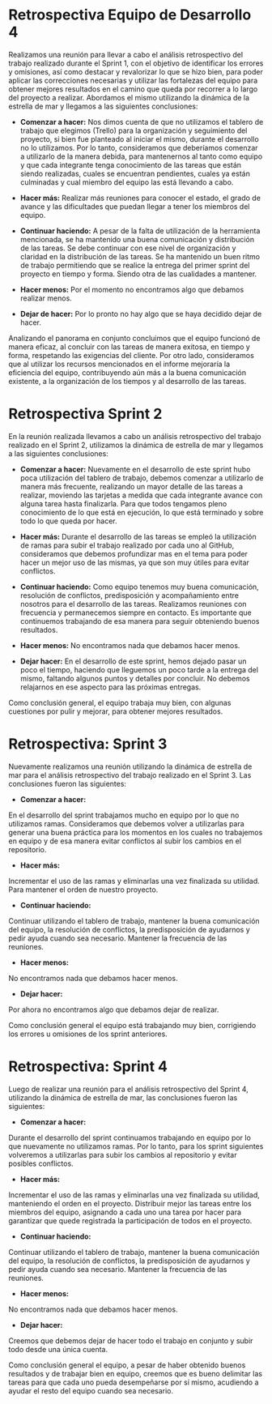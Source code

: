 # Retrospectiva Equipo de Desarrollo 4
Realizamos una reunión para llevar a cabo el análisis retrospectivo del trabajo realizado durante el Sprint 1, con el objetivo de identificar los errores y omisiones, así como destacar y revalorizar lo que se hizo bien, para poder aplicar las correcciones necesarias y utilizar las fortalezas del equipo para obtener mejores resultados en el camino que queda por recorrer a lo largo del proyecto a realizar.  Abordamos el mismo utilizando la dinámica de la estrella de mar y llegamos a las siguientes conclusiones:

+ **Comenzar a hacer:**
Nos dimos cuenta de que no utilizamos el tablero de trabajo que elegimos (Trello) para la organización y seguimiento del proyecto, si bien fue planteado al iniciar el mismo, durante el desarrollo no lo utilizamos.
Por lo tanto, consideramos que deberíamos comenzar a utilizarlo de la manera debida, para mantenernos al tanto como equipo y que cada integrante tenga conocimiento de las tareas que están siendo realizadas, cuales se encuentran pendientes, cuales ya están culminadas y cual miembro del equipo las está llevando a cabo.

+ **Hacer más:**
Realizar más reuniones para conocer el estado, el grado de avance y las dificultades que puedan llegar a tener los miembros del equipo.

+ **Continuar haciendo:**
A pesar de la falta de utilización de la herramienta mencionada, se ha mantenido una buena comunicación y distribución de las tareas. Se debe continuar con ese nivel de organización y claridad en la distribución de las tareas. 
Se ha mantenido un buen ritmo de trabajo permitiendo que se realice la entrega del primer sprint del proyecto en tiempo y forma. Siendo otra de las cualidades a mantener.

+ **Hacer menos:**
Por el momento no encontramos algo que debamos realizar menos. 

+ **Dejar de hacer:**
Por lo pronto no hay algo que se haya decidido dejar de hacer. 

Analizando el panorama en conjunto concluimos que el equipo funcionó de manera eficaz, al concluir con las tareas de manera exitosa, en tiempo y forma, respetando las exigencias del cliente. Por otro lado, consideramos que al utilizar los recursos mencionados en el informe mejoraría la eficiencia del equipo, contribuyendo aún más a la buena comunicación existente, a la organización de los tiempos y al desarrollo de las tareas.

# Retrospectiva Sprint 2
En la reunión realizada llevamos a cabo un análisis retrospectivo del trabajo realizado en el Sprint 2, utilizamos la dinámica de estrella de mar y llegamos a las siguientes conclusiones:

+ **Comenzar a hacer:**
Nuevamente en el desarrollo de este sprint hubo poca utilización del tablero de trabajo, debemos comenzar a utilizarlo de manera más frecuente, realizando un mayor detalle de las tareas a realizar, moviendo las tarjetas a medida que cada integrante avance con alguna tarea hasta finalizarla. Para que todos tengamos pleno conocimiento de lo que está en ejecución, lo que está terminado y sobre todo lo que queda por hacer.

+ **Hacer más:**
Durante el desarrollo de las tareas se empleó la utilización de ramas para subir el trabajo realizado por cada uno al GitHub, consideramos que debemos profundizar mas en el tema para poder hacer un mejor uso de las mismas, ya que son muy útiles para evitar conflictos.

+ **Continuar haciendo:**
Como equipo tenemos muy buena comunicación, resolución de conflictos, predisposición y acompañamiento entre nosotros para el desarrollo de las tareas. Realizamos reuniones con frecuencia y permanecemos siempre en contacto. Es importante que continuemos trabajando de esa manera para seguir obteniendo buenos resultados.

+ **Hacer menos:**
No encontramos nada que debamos hacer menos.

+ **Dejar hacer:**
En el desarrollo de este sprint, hemos dejado pasar un poco el tiempo, haciendo que lleguemos un poco tarde a la entrega del mismo, faltando algunos puntos y detalles por concluir. No debemos relajarnos en ese aspecto para las próximas entregas. 

Como conclusión general, el equipo trabaja muy bien, con algunas cuestiones por pulir y mejorar, para obtener mejores resultados.

# Retrospectiva: Sprint 3

Nuevamente realizamos una reunión utilizando la dinámica de estrella de mar para el análisis retrospectivo del trabajo realizado en el Sprint 3. Las conclusiones fueron las siguientes:

+ **Comenzar a hacer:** 

En el desarrollo del sprint trabajamos mucho en equipo por lo que no utilizamos ramas. Consideramos que debemos volver a utilizarlas para generar una buena práctica para los momentos en los cuales no trabajemos en equipo y de esa manera evitar conflictos al subir los cambios en el repositorio.

+ **Hacer más:**

Incrementar el uso de las ramas y eliminarlas una vez finalizada su utilidad. Para mantener el orden de nuestro proyecto.

+ **Continuar haciendo:**

Continuar utilizando el tablero de trabajo, mantener la buena comunicación del equipo, la resolución de conflictos, la predisposición de ayudarnos y pedir ayuda cuando sea necesario. Mantener la frecuencia de las reuniones. 

+ **Hacer menos:**

No encontramos nada que debamos hacer menos.

+ **Dejar hacer:**

Por ahora no encontramos algo que debamos dejar de realizar.

Como conclusión general el equipo está trabajando muy bien, corrigiendo los errores u omisiones de los sprint anteriores. 

# Retrospectiva: Sprint 4

Luego de realizar una reunión para el análisis retrospectivo del Sprint 4, utilizando la dinámica de estrella de mar, las conclusiones fueron las siguientes:

+ **Comenzar a hacer:** 

Durante el desarrollo del sprint continuamos trabajando en equipo por lo que nuevamente no utilizamos ramas. Por lo tanto, para los sprint siguientes volveremos a utilizarlas para subir los cambios al repositorio y evitar posibles conflictos.

+ **Hacer más:**

Incrementar el uso de las ramas y eliminarlas una vez finalizada su utilidad, manteniendo el orden en el proyecto. 
Distribuir mejor las tareas entre los miembros del equipo, asignando a cada uno una tarea por hacer para garantizar que quede registrada la participación de todos en el proyecto.

+ **Continuar haciendo:**

Continuar utilizando el tablero de trabajo, mantener la buena comunicación del equipo, la resolución de conflictos, la predisposición de ayudarnos y pedir ayuda cuando sea necesario. Mantener la frecuencia de las reuniones.  

+ **Hacer menos:**

No encontramos nada que debamos hacer menos.

+ **Dejar hacer:**

Creemos que debemos dejar de hacer todo el trabajo en conjunto y subir todo desde una única cuenta.

Como conclusión general el equipo, a pesar de haber obtenido buenos resultados y de trabajar bien en equipo, creemos que es bueno delimitar las tareas para que cada uno pueda desempeñarse por sí mismo, acudiendo a ayudar el resto del equipo cuando sea necesario.